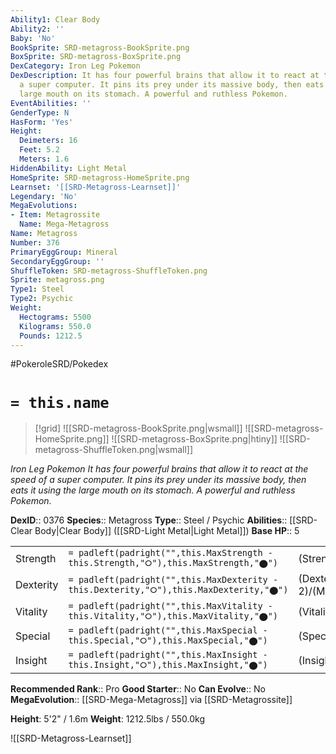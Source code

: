 ```yaml
---
Ability1: Clear Body
Ability2: ''
Baby: 'No'
BookSprite: SRD-metagross-BookSprite.png
BoxSprite: SRD-metagross-BoxSprite.png
DexCategory: Iron Leg Pokemon
DexDescription: It has four powerful brains that allow it to react at the speed of
  a super computer. It pins its prey under its massive body, then eats it using the
  large mouth on its stomach. A powerful and ruthless Pokemon.
EventAbilities: ''
GenderType: N
HasForm: 'Yes'
Height:
  Deimeters: 16
  Feet: 5.2
  Meters: 1.6
HiddenAbility: Light Metal
HomeSprite: SRD-metagross-HomeSprite.png
Learnset: '[[SRD-Metagross-Learnset]]'
Legendary: 'No'
MegaEvolutions:
- Item: Metagrossite
  Name: Mega-Metagross
Name: Metagross
Number: 376
PrimaryEggGroup: Mineral
SecondaryEggGroup: ''
ShuffleToken: SRD-metagross-ShuffleToken.png
Sprite: metagross.png
Type1: Steel
Type2: Psychic
Weight:
  Hectograms: 5500
  Kilograms: 550.0
  Pounds: 1212.5
---
```


#PokeroleSRD/Pokedex

# `= this.name`

> [!grid]
> ![[SRD-metagross-BookSprite.png|wsmall]]
> ![[SRD-metagross-HomeSprite.png]]
> ![[SRD-metagross-BoxSprite.png|htiny]]
> ![[SRD-metagross-ShuffleToken.png|wsmall]]


*Iron Leg Pokemon*
*It has four powerful brains that allow it to react at the speed of a super computer. It pins its prey under its massive body, then eats it using the large mouth on its stomach. A powerful and ruthless Pokemon.*

**DexID**:: 0376
**Species**:: Metagross
**Type**:: Steel / Psychic
**Abilities**:: [[SRD-Clear Body|Clear Body]] ([[SRD-Light Metal|Light Metal]])
**Base HP**:: 5

|           |                                                                                        |                                          |
| --------- | -------------------------------------------------------------------------------------- | ---------------------------------------- |
| Strength  | `= padleft(padright("",this.MaxStrength - this.Strength,"⭘"),this.MaxStrength,"⬤")`    | (Strength::3)/(MaxStrength::7)   |
| Dexterity | `= padleft(padright("",this.MaxDexterity - this.Dexterity,"⭘"),this.MaxDexterity,"⬤")` | (Dexterity:: 2)/(MaxDexterity::5) |
| Vitality  | `= padleft(padright("",this.MaxVitality - this.Vitality,"⭘"),this.MaxVitality,"⬤")`    | (Vitality::3)/(MaxVitality::7)   |
| Special   | `= padleft(padright("",this.MaxSpecial - this.Special,"⭘"),this.MaxSpecial,"⬤")`       | (Special::3)/(MaxSpecial::6)     |
| Insight   | `= padleft(padright("",this.MaxInsight - this.Insight,"⭘"),this.MaxInsight,"⬤")`       | (Insight::2)/(MaxInsight::5)     |


**Recommended Rank**:: Pro
**Good Starter**:: No
**Can Evolve**:: No
**MegaEvolution**:: [[SRD-Mega-Metagross]]
via [[SRD-Metagrossite]]

**Height**: 5'2" / 1.6m
**Weight**: 1212.5lbs / 550.0kg

![[SRD-Metagross-Learnset]]